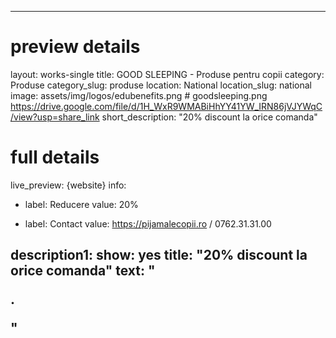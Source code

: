 
---
# preview details
layout: works-single
title: GOOD SLEEPING - Produse pentru copii
category: Produse
category_slug: produse
location: National
location_slug: national
image: assets/img/logos/edubenefits.png # goodsleeping.png  https://drive.google.com/file/d/1H_WxR9WMABiHhYY41YW_IRN86jVJYWqC/view?usp=share_link
short_description: "20% discount la orice comanda"


# full details
live_preview: {website}
info:
  - label: Reducere
    value: 20%

  - label: Contact
    value: https://pijamalecopii.ro / 0762.31.31.00

description1:
  show: yes
  title: "20% discount la orice comanda"
  text: "<p>.</p>"
---
